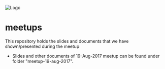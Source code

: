 ![Logo](https://github.com/delhijug/jugdelhi.org/blob/master/wp-content/assets/JUGLogoFullCropped.png)

# meetups
This repository holds the slides and documents that we have shown/presented during the meetup

- Slides and other documents of 19-Aug-2017 meetup can be found under folder "meetup-19-aug-2017".
